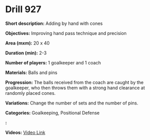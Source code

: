 # Drill 927

**Short description:**
Adding by hand with cones

**Objectives:**
Improving hand pass technique and precision

**Area (mxm):**
20 x 40

**Duration (min):**
2-3

**Number of players:**
1 goalkeeper and 1 coach

**Materials:**
Balls and pins

**Progression:**
The balls received from the coach are caught by the goalkeeper, who then throws them with a strong hand clearance at randomly placed cones.

**Variations:**
Change the number of sets and the number of pins.

**Categories:**
Goalkeeping, Positional Defense

**:**


**Videos:**
[Video Link](https://www.youtube.com/embed/hG-ry0WzbgM)

